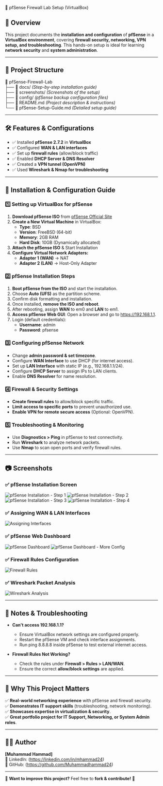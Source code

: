 🚀 pfSense Firewall Lab Setup (VirtualBox)

## 📌 Overview
This project documents the **installation and configuration** of **pfSense** in a **VirtualBox environment**, covering **firewall security, networking, VPN setup, and troubleshooting**. This hands-on setup is ideal for learning **network security** and **system administration**.

---

## 📁 Project Structure
📂 pfSense-Firewall-Lab  
 ├── 📁 docs/  _(Step-by-step installation guide)_  
 ├── 📁 screenshots/  _(Screenshots of the setup)_  
 ├── 📁 config/  _(pfSense backup configuration files)_  
 ├── 🔹 README.md  _(Project description & instructions)_  
 └── 🔹 pfSense-Setup-Guide.md _(Detailed setup guide)_


---

## 🛠️ Features & Configurations
- ✅ Installed **pfSense 2.7.2** in **VirtualBox**  
- ✅ Configured **WAN & LAN interfaces**  
- ✅ Set up **firewall rules** (allow/block traffic)  
- ✅ Enabled **DHCP Server & DNS Resolver**  
- ✅ Created a **VPN tunnel (OpenVPN)**  
- ✅ Used **Wireshark & Nmap for troubleshooting**  

---

## 🔧 Installation & Configuration Guide

### 1️⃣ **Setting up VirtualBox for pfSense**
1. **Download pfSense ISO** from [pfSense Official Site](https://www.pfsense.org/download/)
2. **Create a New Virtual Machine** in VirtualBox:
   - **Type**: BSD  
   - **Version**: FreeBSD (64-bit)  
   - **Memory**: 2GB RAM  
   - **Hard Disk**: 10GB (Dynamically allocated)  
3. **Attach the pfSense ISO** & Start Installation
4. **Configure Virtual Network Adapters:**
   - **Adapter 1 (WAN)** → NAT  
   - **Adapter 2 (LAN)** → Host-Only Adapter  

### 2️⃣ **pfSense Installation Steps**
1. **Boot pfSense from the ISO** and start the installation.
2. Choose **Auto (UFS)** as the partition scheme.
3. Confirm disk formatting and installation.
4. Once installed, **remove the ISO and reboot**.
5. After rebooting, assign **WAN** to em0 and **LAN** to em1.
6. **Access pfSense Web GUI**: Open a browser and go to https://192.168.1.1.
7. Login (default credentials):
   - **Username**: admin
   - **Password**: pfsense

### 3️⃣ **Configuring pfSense Network**
- Change **admin password & set timezone**.
- Configure **WAN Interface** to use DHCP (for internet access).
- Set up **LAN Interface** with static IP (e.g., 192.168.1.1/24).
- Configure **DHCP Server** to assign IPs to LAN clients.
- Enable **DNS Resolver** for name resolution.

### 4️⃣ **Firewall & Security Settings**
- **Create firewall rules** to allow/block specific traffic.
- **Limit access to specific ports** to prevent unauthorized use.
- **Enable VPN for remote secure access** (Optional: OpenVPN).

### 5️⃣ **Troubleshooting & Monitoring**
- Use **Diagnostics > Ping** in pfSense to test connectivity.
- Run **Wireshark** to analyze network packets.
- Use **Nmap** to scan open ports and verify firewall rules.

---

## 📷 Screenshots

### ✅ pfSense Installation Screen
![pfSense Installation - Step 1](screenshots/pfSense_installation_1.png)
![pfSense Installation - Step 2](screenshots/pfSense_installation_2.png)
![pfSense Installation - Step 3](screenshots/pfSense_installation_3.png)
![pfSense Installation - Step 4](screenshots/pfSense_installation_4.png)

### ✅ Assigning WAN & LAN Interfaces
![Assigning Interfaces](screenshots/assign_interfaces.png)

### ✅ pfSense Web Dashboard
![pfSense Dashboard](screenshots/dhcp_setup_1.png)
![pfSense Dashboard - More Config](screenshots/dhcp_setup_2.png)

### ✅ Firewall Rules Configuration
![Firewall Rules](screenshots/firewall_rules.png)

### ✅ Wireshark Packet Analysis
![Wireshark Analysis](screenshots/wireshark_analysis.png)

---

## 📝 Notes & Troubleshooting
- **Can't access 192.168.1.1?**
  - Ensure VirtualBox network settings are configured properly.
  - Restart the pfSense VM and check interface assignments.
  - Run ping 8.8.8.8 inside pfSense to test external internet access.

- **Firewall Rules Not Working?**
  - Check the rules under **Firewall > Rules > LAN/WAN**.
  - Ensure the correct **allow/block settings** are applied.

---

## 📌 Why This Project Matters
✅ **Real-world networking experience** with pfSense and firewall security.  
✅ **Demonstrates IT support skills** (troubleshooting, network monitoring).  
✅ **Showcases expertise in virtualization & security**.  
✅ **Great portfolio project for IT Support, Networking, or System Admin roles**.  

---

## 👨‍💻 Author
**[Muhammad Hammad]**  
🔗 LinkedIn: (https://linkedin.com/in/mhammad24)  
🔗 GitHub: (https://github.com/Muhammadhammad24)  

---

📢 **Want to improve this project?** Feel free to **fork & contribute!** 🚀

